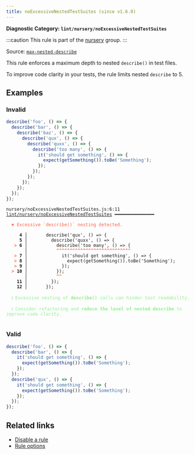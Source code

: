 ```yaml
---
title: noExcessiveNestedTestSuites (since v1.6.0)
---
```


**Diagnostic Category: `lint/nursery/noExcessiveNestedTestSuites`**

:::caution
This rule is part of the [nursery](/linter/rules/#nursery) group.
:::

Source: <a href="https://github.com/jest-community/eslint-plugin-jest/blob/main/docs/rules/max-nested-describe.md" target="_blank"><code>max-nested-describe</code></a>

This rule enforces a maximum depth to nested `describe()` in test files.

To improve code clarity in your tests, the rule limits nested `describe` to 5.

## Examples

### Invalid

```jsx
describe('foo', () => {
  describe('bar', () => {
    describe('baz', () => {
      describe('qux', () => {
        describe('quxx', () => {
          describe('too many', () => {
            it('should get something', () => {
              expect(getSomething()).toBe('Something');
            });
          });
        });
      });
    });
  });
});
```

<pre class="language-text"><code class="language-text">nursery/noExcessiveNestedTestSuites.js:6:11 <a href="https://biomejs.dev/linter/rules/no-excessive-nested-test-suites">lint/nursery/noExcessiveNestedTestSuites</a> ━━━━━━━━━━━━━━━

<strong><span style="color: Tomato;">  </span></strong><strong><span style="color: Tomato;">✖</span></strong> <span style="color: Tomato;">Excessive `describe()` nesting detected.</span>
  
     <strong>4 │ </strong>      describe('qux', () =&gt; {
     <strong>5 │ </strong>        describe('quxx', () =&gt; {
   <strong><span style="color: Tomato;">&gt;</span></strong> <strong>6 │ </strong>          describe('too many', () =&gt; {
    <strong>   │ </strong>          <strong><span style="color: Tomato;">^</span></strong><strong><span style="color: Tomato;">^</span></strong><strong><span style="color: Tomato;">^</span></strong><strong><span style="color: Tomato;">^</span></strong><strong><span style="color: Tomato;">^</span></strong><strong><span style="color: Tomato;">^</span></strong><strong><span style="color: Tomato;">^</span></strong><strong><span style="color: Tomato;">^</span></strong><strong><span style="color: Tomato;">^</span></strong><strong><span style="color: Tomato;">^</span></strong><strong><span style="color: Tomato;">^</span></strong><strong><span style="color: Tomato;">^</span></strong><strong><span style="color: Tomato;">^</span></strong><strong><span style="color: Tomato;">^</span></strong><strong><span style="color: Tomato;">^</span></strong><strong><span style="color: Tomato;">^</span></strong><strong><span style="color: Tomato;">^</span></strong><strong><span style="color: Tomato;">^</span></strong><strong><span style="color: Tomato;">^</span></strong><strong><span style="color: Tomato;">^</span></strong><strong><span style="color: Tomato;">^</span></strong><strong><span style="color: Tomato;">^</span></strong><strong><span style="color: Tomato;">^</span></strong><strong><span style="color: Tomato;">^</span></strong><strong><span style="color: Tomato;">^</span></strong><strong><span style="color: Tomato;">^</span></strong><strong><span style="color: Tomato;">^</span></strong><strong><span style="color: Tomato;">^</span></strong>
   <strong><span style="color: Tomato;">&gt;</span></strong> <strong>7 │ </strong>            it('should get something', () =&gt; {
   <strong><span style="color: Tomato;">&gt;</span></strong> <strong>8 │ </strong>              expect(getSomething()).toBe('Something');
   <strong><span style="color: Tomato;">&gt;</span></strong> <strong>9 │ </strong>            });
<strong><span style="color: Tomato;">  </span></strong><strong><span style="color: Tomato;">&gt;</span></strong> <strong>10 │ </strong>          });
    <strong>   │ </strong>          <strong><span style="color: Tomato;">^</span></strong><strong><span style="color: Tomato;">^</span></strong>
    <strong>11 │ </strong>        });
    <strong>12 │ </strong>      });
  
<strong><span style="color: lightgreen;">  </span></strong><strong><span style="color: lightgreen;">ℹ</span></strong> <span style="color: lightgreen;">Excessive nesting of </span><span style="color: lightgreen;"><strong>describe()</strong></span><span style="color: lightgreen;"> calls can hinder test readability.</span>
  
<strong><span style="color: lightgreen;">  </span></strong><strong><span style="color: lightgreen;">ℹ</span></strong> <span style="color: lightgreen;">Consider refactoring and </span><span style="color: lightgreen;"><strong>reduce the level of nested describe</strong></span><span style="color: lightgreen;"> to improve code clarity.</span>
  
</code></pre>

### Valid

```jsx
describe('foo', () => {
  describe('bar', () => {
    it('should get something', () => {
      expect(getSomething()).toBe('Something');
    });
  });
  describe('qux', () => {
    it('should get something', () => {
      expect(getSomething()).toBe('Something');
    });
  });
});
```

## Related links

- [Disable a rule](/linter/#disable-a-lint-rule)
- [Rule options](/linter/#rule-options)

